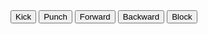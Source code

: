 <html lang="en">
  <head>
    <meta charset="UTF-8" />
    <meta http-equiv="X-UA-Compatible" content="IE=edge" />
    <meta name="viewport" content="width=device-width, initial-scale=1.0" />
    <style>
      .bk-image {
        background-image: url("images/background.jpg");
        background-size: 1340px 750px;
      }
    </style>
    <title>Martial Arts Simulator</title>
  </head>
  <body class="bk-image">
    <canvas id="canvas" height="500px" width="500px"></canvas>
    <button id="kick">Kick</button>
    <button id="punch">Punch</button>
    <button id="forward">Forward</button>
    <button id="backward">Backward</button>
    <button id="block">Block</button>
    <script>
      let canvas = document.getElementById("canvas");
      let ctx = canvas.getContext("2d");

      let frames = {
        idle: [1, 2, 3, 4, 5, 6, 7, 8],
        kick: [1, 2, 3, 4, 5, 6, 7],
        punch: [1, 2, 3, 4, 5, 6, 7],
        backward: [1, 2, 3, 4, 5, 6],
        forward: [1, 2, 3, 4, 5, 6],
        block: [1, 2, 3, 4, 5, 6],
      };

      let loadImage = (src, callback) => {
        let img = document.createElement("img");
        img.onload = () => callback(img);
        img.src = src;
      };

      let imagePath = (frameNumber, animation) => {
        return "/images/" + animation + "/" + frameNumber + ".png";
      };

      let loadImages = (callback) => {
        let images = {
          idle: [],
          kick: [],
          punch: [],
          backward: [],
          forward: [],
          block: [],
        };
        let imagesToLoad = 0;
        let action = Object.keys(images);
        action.forEach((animation) => {
          let animationFrames = frames[animation];
          console.log(animationFrames);

          imagesToLoad = imagesToLoad + animationFrames.length;

          animationFrames.forEach((frameNumber) => {
            let path = imagePath(frameNumber, animation);

            loadImage(path, (image) => {
              imagesToLoad = imagesToLoad - 1;
              images[animation][frameNumber - 1] = image;
              if (imagesToLoad === 0) callback(images);
            });
          });
        });
      };

      let animate = (ctx, images, animation, callback) => {
        images[animation].forEach((image, index) => {
          setTimeout(() => {
            ctx.clearRect(0, 0, 500, 500);
            ctx.drawImage(image, 0, 0, canvas.height, canvas.width);
          }, index * 100);
        });
        setTimeout(callback, images[animation].length * 100);
      };

      loadImages((images) => {
        let queuedAnimation = [];

        let aux = () => {
          let selectedAnimation;
          if (queuedAnimation.length !== 0) {
            selectedAnimation = queuedAnimation.shift();
          } else {
            selectedAnimation = "idle";
          }
          animate(ctx, images, selectedAnimation, aux);
        };

        document.getElementById("kick").onclick = () => {
          queuedAnimation.push("kick");
        };

        document.getElementById("punch").onclick = () => {
          queuedAnimation.push("punch");
        };

        document.getElementById("forward").onclick = () => {
          queuedAnimation.push("forward");
        };

        document.getElementById("backward").onclick = () => {
          queuedAnimation.push("backward");
        };

        document.getElementById("block").onclick = () => {
          queuedAnimation.push("block");
        };

        document.addEventListener("keyup", (event) => {
          const key = event.key;

          if (key === "ArrowUp") {
            queuedAnimation.push("kick");
          } else if (key === "ArrowDown") {
            queuedAnimation.push("punch");
          } else if (key === "ArrowRight") {
            queuedAnimation.push("forward");
          } else if (key === "ArrowLeft") {
            queuedAnimation.push("backward");
          } else if (key === " ") {
            queuedAnimation.push("block");
          }
        });

        aux();
      });
    </script>
  </body>
</html>
